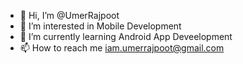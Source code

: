 - 👋 Hi, I’m @UmerRajpoot
- 👀 I’m interested in Mobile Development
- 🌱 I’m currently learning Android App Deveelopment
- 📫 How to reach me iam.umerrajpoot@gmail.com


